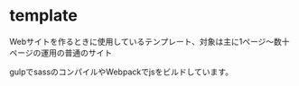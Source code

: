 # template
Webサイトを作るときに使用しているテンプレート、対象は主に1ページ〜数十ページの運用の普通のサイト

gulpでsassのコンパイルやWebpackでjsをビルドしています。
